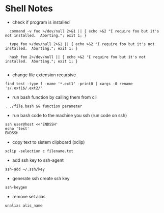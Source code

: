 # Shell Notes

- check if program is installed
```
  command -v foo >/dev/null 2>&1 || { echo >&2 "I require foo but it's not installed.  Aborting."; exit 1; }

  type foo >/dev/null 2>&1 || { echo >&2 "I require foo but it's not installed.  Aborting."; exit 1; }

  hash foo 2>/dev/null || { echo >&2 "I require foo but it's not installed.  Aborting."; exit 1; }
 
```

- change file extension recursive
```
find test -type f -name '*.ext1' -print0 | xargs -0 rename 's/.ext1$/.ext2/'

```

- run bash function by calling them from cli
```
. ./file.bash && function parameter

```

- run bash code to the machine you ssh (run code on ssh)
```
ssh user@host <<'ENDSSH'
echo 'test'
ENDSSH

```

- copy text to sistem clipboard (xclip)
```
xclip -selection c filename.txt

```

- add ssh key to ssh-agent
```
ssh-add ~/.ssh/key

```

- generate ssh create ssh key
```
ssh-keygen

```

- remove set alias
```
unalias alis_name

```

